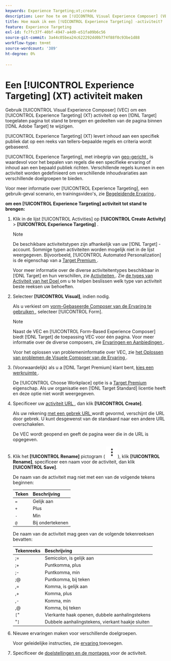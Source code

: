 ```yaml
---
keywords: Experience Targeting;xt;create
description: Leer hoe te om [!UICONTROL Visual Experience Composer] (VEC) in  [!DNL Adobe Target]  te gebruiken om een [!UICONTROL Experience Targeting] (XT) activiteit tot stand te brengen.
title: Hoe maak ik een [!UICONTROL Experience Targeting] -activiteit?
feature: Experience Targeting
exl-id: fc7fc37f-40bf-4947-a4d0-e51fa09b6c56
source-git-commit: 3a44c05bea24c622292dd0b774f88f0c93be1d88
workflow-type: tm+mt
source-wordcount: '389'
ht-degree: 0%

---
```


# Een [!UICONTROL Experience Targeting] (XT) activiteit maken

Gebruik [!UICONTROL Visual Experience Composer] (VEC) om een [!UICONTROL Experience Targeting] (XT) activiteit op een [!DNL Target] toegelaten pagina tot stand te brengen en gedeelten van de pagina binnen [!DNL Adobe Target] te wijzigen.

[!UICONTROL Experience Targeting] (XT) levert inhoud aan een specifiek publiek dat op een reeks van tellers-bepaalde regels en criteria wordt gebaseerd.

[!UICONTROL Experience Targeting], met inbegrip van [ geo-gericht ](/help/main/c-target/c-audiences/c-target-rules/geo.md), is waardevol voor het bepalen van regels die een specifieke ervaring of inhoud aan een bepaald publiek richten. Verschillende regels kunnen in een activiteit worden gedefinieerd om verschillende inhoudvariaties aan verschillende doelgroepen te bieden.

Voor meer informatie over [!UICONTROL Experience Targeting], een gebruik-geval scenario, en trainingsvideo&#39;s, zie [ Begeleidende Ervaring ](/help/main/c-activities/t-experience-target/experience-target.md).

**om een [!UICONTROL Experience Targeting] activiteit tot stand te brengen:**

1. Klik in de lijst [!UICONTROL Activities] op **[!UICONTROL Create Activity]** > **[!UICONTROL Experience Targeting]** .

   >[!NOTE]
   >
   >De beschikbare activiteitstypen zijn afhankelijk van uw [!DNL Target] -account. Sommige typen activiteiten worden mogelijk niet in de lijst weergegeven. Bijvoorbeeld, [!UICONTROL Automated Personalization] is de eigenschap van a [ Target Premium ](/help/main/c-intro/intro.md#premium).
   >
   >Voor meer informatie over de diverse activiteitentypes beschikbaar in [!DNL Target] en hun verschillen, zie [ Activiteiten ](/help/main/c-activities/activities.md#concept_D317A95A1AB54674BA7AB65C7985BA03). Zie [ de types van Activiteit van het Doel ](/help/main/c-activities/target-activities-guide.md) om u te helpen beslissen welk type van activiteit beste reeksen uw behoeften.

1. Selecteer **[!UICONTROL Visual]**, indien nodig.

   Als u verkiest om [ vorm-Gebaseerde Composer van de Ervaring te gebruiken ](/help/main/c-experiences/form-experience-composer.md), selecteer [!UICONTROL Form].

   >[!NOTE]
   >
   >Naast de VEC en [!UICONTROL Form-Based Experience Composer] biedt [!DNL Target] de toepassing VEC voor één pagina. Voor meer informatie over de diverse composers, zie [ Ervaringen en Aanbiedingen ](/help/main/c-experiences/experiences.md).
   >
   >Voor het oplossen van problemeninformatie over VEC, zie [ het Oplossen van problemen de Visuele Composer van de Ervaring ](/help/main/c-experiences/c-visual-experience-composer/r-troubleshoot-composer/troubleshoot-composer.md).

1. (Voorwaardelijk) als u a [!DNL Target Premium] klant bent, [ kies een werkruimte ](/help/main/administrating-target/c-user-management/property-channel/property-channel.md).

   De [!UICONTROL Choose Workplace] optie is a [ Target Premium ](/help/main/c-intro/intro.md) eigenschap. Als uw organisatie een [!DNL Target Standard] licentie heeft en deze optie niet wordt weergegeven.

1. Specificeer uw [ activiteit URL ](/help/main/c-activities/t-experience-target/t-xt-create/xt-activity-url.md#concept_D28549AAA0A14E3BB5F05F32BE8ABC90), dan klik **[!UICONTROL Create]**.

   Als uw rekening [ met een gebrek URL ](/help/main/administrating-target/visual-experience-composer-set-up.md) wordt gevormd, verschijnt die URL door gebrek. U kunt desgewenst van de standaard naar een andere URL overschakelen.

   De VEC wordt geopend en geeft de pagina weer die in de URL is opgegeven.

1. Klik het **[!UICONTROL Rename]** pictogram ( ![ anders noemen pictogram ](/help/main/assets/icons/MoreSmallListVert.svg)), klik **[!UICONTROL Rename]**, specificeer een naam voor de activiteit, dan klik **[!UICONTROL Save]**.

   De naam van de activiteit mag niet met een van de volgende tekens beginnen:

   | Teken | Beschrijving |
   |--- |--- |
   | `=` | Gelijk aan |
   | `+` | Plus |
   | `-` | Min |
   | `@` | Bij ondertekenen |

   De naam van de activiteit mag geen van de volgende tekenreeksen bevatten:

   | Tekenreeks | Beschrijving |
   |--- |--- |
   | ;= | Semicolon, is gelijk aan |
   | ;+ | Puntkomma, plus |
   | ;- | Puntkomma, min |
   | ;@ | Puntkomma, bij teken |
   | ,= | Komma, is gelijk aan |
   | ,+ | Komma, plus |
   | ,- | Komma, min |
   | ,@ | Komma, bij teken |
   | `[`&quot; | Vierkante haak openen, dubbele aanhalingstekens |
   | &quot;`]` | Dubbele aanhalingstekens, vierkant haakje sluiten |

1. Nieuwe ervaringen maken voor verschillende doelgroepen.

   Voor geleidelijke instructies, zie [ ervaring ](/help/main/c-activities/t-experience-target/t-xt-create/xt-add-experience.md) toevoegen.

1. Specificeer de [ doelstellingen en de montages ](/help/main/c-activities/t-experience-target/t-xt-create/xt-goals-and-settings.md#reference_B25389FD6F3A4989801E740364B089CC) voor de activiteit.

